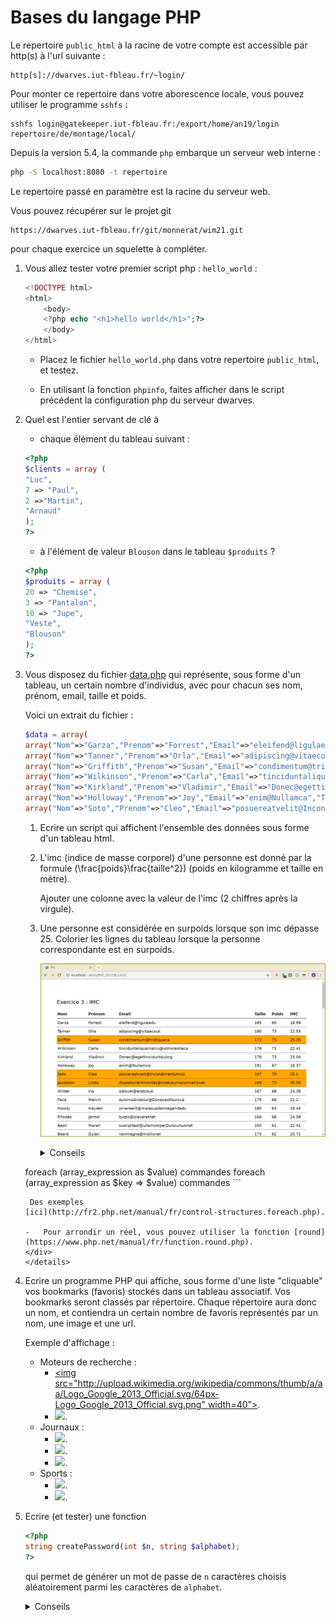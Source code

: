 
# Bases du langage PHP

Le repertoire `public_html` à la racine de votre compte est accessible  par http(s) à l'url suivante :

```
http[s]://dwarves.iut-fbleau.fr/~login/
```

Pour monter ce repertoire dans votre aborescence locale, vous pouvez utiliser le programme `sshfs` :
```
sshfs login@gatekeeper.iut-fbleau.fr:/export/home/an19/login repertoire/de/montage/local/
```

Depuis la version 5.4, la commande `php` embarque un serveur web interne :

```bash
php -S localhost:8080 -t repertoire
```

Le repertoire passé en paramètre est la racine du serveur web.


Vous pouvez récupérer sur le projet git

    https://dwarves.iut-fbleau.fr/git/monnerat/wim21.git

pour chaque exercice un squelette à compléter.

1.  Vous allez tester votre premier script php : `hello_world` :
    ```php
	<!DOCTYPE html>
	<html>
		<body>
		<?php echo "<h1>hello world</h1>";?>
		</body>
	</html>
	```

    - Placez le  fichier `hello_world.php` dans votre
    repertoire `public_html`, et testez.

    - En utilisant la fonction `phpinfo`, faites afficher dans le script
    précédent la configuration php du serveur dwarves.

2.  Quel est l'entier servant de clé à
	- chaque élément du tableau 
        suivant :
	```php
	<?php
	$clients = array (
	"Luc", 
	7 => "Paul", 
	2 =>"Martin", 
	"Arnaud"
	);
	?>
	```

    -  à l'élément de valeur `Blouson` dans le tableau `$produits` ?
	```php
	<?php
	$produits = array (
	20 => "Chemise",
	3 => "Pantalon",
	10 => "Jupe",
	"Veste",
	"Blouson"
	);
	?>
	```

3.  Vous disposez du fichier [data.php](./ex3/include/data.inc.php) qui
    représente, sous forme d'un tableau, un certain nombre
    d'individus, avec pour chacun ses nom, prénom, email, taille et
    poids.

    Voici un extrait du fichier :
	```php
	$data = array(
	array("Nom"=>"Garza","Prenom"=>"Forrest","Email"=>"eleifend@ligulaedu","Taille"=>"185","Poids"=>"65"),
	array("Nom"=>"Tanner","Prenom"=>"Orla","Email"=>"adipiscing@vitaecouk","Taille"=>"180","Poids"=>"73"),
	array("Nom"=>"Griffith","Prenom"=>"Susan","Email"=>"condimentum@tristiqueca","Taille"=>"172","Poids"=>"75"),
	array("Nom"=>"Wilkinson","Prenom"=>"Carla","Email"=>"tinciduntaliquamarcu@utmolestieca","Taille"=>"178","Poids"=>"71"),
	array("Nom"=>"Kirkland","Prenom"=>"Vladimir","Email"=>"Donec@egettinciduntduiorg","Taille"=>"178","Poids"=>"73"),
	array("Nom"=>"Holloway","Prenom"=>"Joy","Email"=>"enim@Nullamca","Taille"=>"191","Poids"=>"67"),
	array("Nom"=>"Soto","Prenom"=>"Cleo","Email"=>"posuereatvelit@Incondimentumca","Taille"=>"167","Poids"=>"70")
	```

    1.  Ecrire un script qui affichent l'ensemble des données sous
        forme d'un tableau html.
    2.  L'imc (indice de masse corporel) d'une personne est donné par
        la formule \(\frac{poids}\frac{taille^2}\) (poids en kilogramme et taille en mètre). 

		Ajouter une colonne avec la valeur de l'imc (2 chiffres après la virgule).

    3.  Une personne est considérée en surpoids lorsque son imc
        dépasse 25. Colorier les lignes du tableau lorsque la
        personne correspondante est en surpoids.

        ![tableau](./ex3/img/tableau_ex3.png)

	    <details><summary>Conseils</summary>
		<div>
		-   Pour utiliser le fichier de données, incluez-le dans votre
        script.
		-   La structure de langage `foreach` fournit une façon simple de
        parcourir des tableaux. `foreach` ne fonctionne que pour les
        tableaux et les objets, et émettra une erreur si vous tentez de
        l'utiliser sur une variable de type différent ou une variable
        non initialisée. Il existe deux syntaxes :

		 ```php
       foreach (array_expression as $value)
               commandes
       foreach (array_expression as $key => $value)
               commandes
		 ```
        
		 Des exemples
        [ici](http://fr2.php.net/manual/fr/control-structures.foreach.php).

		-   Pour arrondir un réel, vous pouvez utiliser la fonction [round](https://www.php.net/manual/fr/function.round.php).
	    </div>
		</details>
4.  Ecrire un programme PHP qui affiche, sous forme d'une liste
    "cliquable" vos bookmarks (favoris) stockés dans un tableau
    associatif. Vos bookmarks seront classés par répertoire. Chaque
    répertoire aura donc un nom, et contiendra un certain nombre de
    favoris représentés par un nom, une image et une url.

    Exemple d'affichage :

    -   Moteurs de recherche :
        -   [<img src="http://upload.wikimedia.org/wikipedia/commons/thumb/a/aa/Logo_Google_2013_Official.svg/64px-Logo_Google_2013_Official.svg.png" width=40">](http://google.fr).
        -   [<img  src="https://upload.wikimedia.org/wikipedia/commons/thumb/3/3a/Yahoo%21_%282019%29.svg/200px-Yahoo%21_%282019%29.svg.png" width=40>](http://yahoo.fr).
    -   Journaux :
        -   [<img src="http://upload.wikimedia.org/wikipedia/commons/thumb/5/54/Le_monde_logo.svg/200px-Le_monde_logo.svg.png" width=40>](http://lemonde.fr).
        -   [<img src="http://upload.wikimedia.org/wikipedia/fr/0/0a/GNUlinuxmagazinefrance.png" width=40>](http://www.unixgarden.com/index.php/category/gnu-linux-magazine).
        -   [<img src="http://upload.wikimedia.org/wikipedia/commons/3/32/L%27%C3%89quipe_wordmark.svg" width=40>](http://lequipe.fr).
    -   Sports :
        -   [<img src="http://upload.wikimedia.org/wikipedia/fr/6/67/Logo_F%C3%A9d%C3%A9ration_Fran%C3%A7aise_de_Football.svg" width=50>](http://fff.fr).
        -   [<img src="http://upload.wikimedia.org/wikipedia/fr/b/bf/FFDF.jpg" width=50>](www.ffdf.fr).

5.  Ecrire (et tester) une fonction 

    ```php
	<?php
	string createPassword(int $n, string $alphabet);
	?>
	```

	qui permet de générer un mot de passe de `n` caractères choisis
    aléatoirement parmi les caractères de `alphabet`.

	<details><summary>Conseils</summary>
	<div>
    Il suffit de tirer aléatoirement `n` caractères de la chaîne
    `alphabet` et de les concatener.
	Les fonctions 
	[strlen](https://www.php.net/manual/fr/function.strlen.php) 
	et 
	[mt_rand](https://www.php.net/manual/fr/function.mt-rand.php)
	pourront vous être utiles.
	</div>
	</details>
